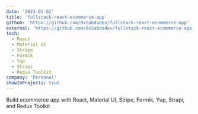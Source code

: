 ```yaml
---
date: '2023-01-02'
title: 'fullstack-react-ecommerce-app'
github: 'https://github.com/0xSabdadev/fullstack-react-ecommerce-app'
external: 'https://github.com/0xSabdadev/fullstack-react-ecommerce-app'
tech:
  - React
  - Material UI
  - Stripe
  - Formik
  - Yup
  - Strapi
  - Redux Toolkit
company: 'Personal'
showInProjects: true
---
```


Build ecommerce app with React, Material UI, Stripe, Formik, Yup, Strapi, and Redux Toolkit
